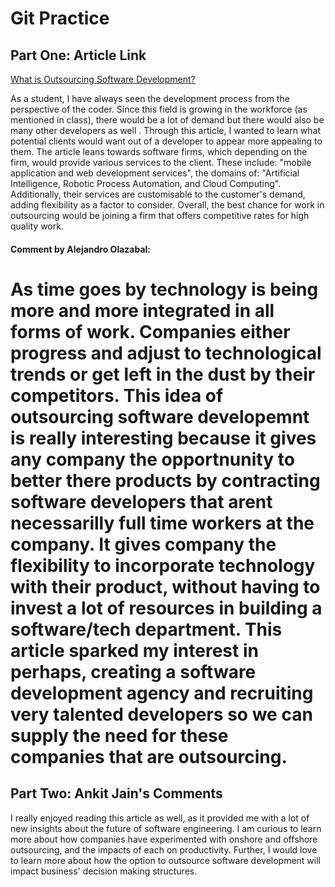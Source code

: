 # Git Practice
## Part One: Article Link

[What is Outsourcing Software Development?](https://www.manifera.com/what-is-outsourcing-software-development/)

As a student, I have always seen the development process from the perspective of the coder. Since this field is growing in the workforce (as mentioned in class), there would be a lot of demand but there would also be many other developers as well . Through this article, I wanted to learn what potential clients would want out of a developer to appear more appealing to them. The article leans towards software firms, which depending on the firm, would provide various services to the client. These include: "mobile application and web development services", the domains of: "Artificial Intelligence, Robotic Process Automation, and Cloud Computing". Additionally, their services are customisable to the customer's demand, adding flexibility as a factor to consider. Overall, the best chance for work in outsourcing would be joining a firm that offers competitive rates for high quality work. 




#### Comment by Alejandro Olazabal:

As time goes by technology is being more and more integrated in all forms of work. Companies either progress and adjust to technological trends or get left in the dust by their competitors. This idea of outsourcing software developemnt is really interesting because it gives any company the opportnunity to better there products by contracting software developers that arent necessarilly full time workers at the company. It gives company the flexibility to incorporate technology with their product, without having to invest a lot of resources in building a software/tech department. This article sparked my interest in perhaps, creating a software development agency and recruiting very talented developers so we can supply the need for these companies that are outsourcing.
=======
## Part Two: Ankit Jain's Comments

I really enjoyed reading this article as well, as it provided me with a lot of new insights about the future of software engineering. I am curious to learn more about how companies have experimented with onshore and offshore outsourcing, and the impacts of each on productivity. Further, I would love to learn more about how the option to outsource software development will impact business' decision making structures. 

